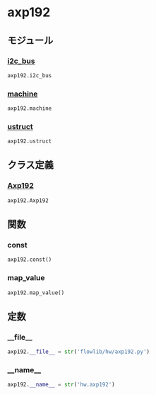 # axp192

## モジュール

### [i2c\_bus](../i2c_bus/)
```python
axp192.i2c_bus
```

### [machine](../machine/)
```python
axp192.machine
```

### [ustruct](../ustruct/)
```python
axp192.ustruct
```
## クラス定義
### [Axp192](../../class/axp192.Axp192/)
```python
axp192.Axp192
```
## 関数
### const
```python
axp192.const()
```
### map\_value
```python
axp192.map_value()
```
## 定数
### \_\_file\_\_
```python
axp192.__file__ = str('flowlib/hw/axp192.py')
```
### \_\_name\_\_
```python
axp192.__name__ = str('hw.axp192')
```
